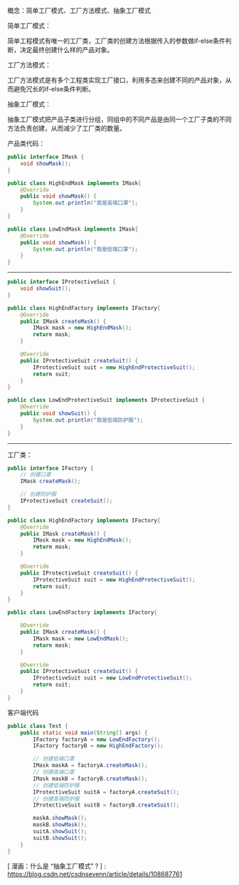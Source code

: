概念：简单工厂模式、工厂方法模式、抽象工厂模式

简单工厂模式：

简单工程模式有唯一的工厂类，工厂类的创建方法根据传入的参数做if-else条件判断，决定最终创建什么样的产品对象。



工厂方法模式：

工厂方法模式是有多个工程类实现工厂接口，利用多态来创建不同的产品对象，从而避免冗长的if-else条件判断。



抽象工厂模式：

抽象工厂模式把产品子类进行分组，同组中的不同产品是由同一个工厂子类的不同方法负责创建，从而减少了工厂类的数量。



产品类代码：

```Java
public interface IMask {
    void showMask();
}
```

```Java
public class HighEndMask implements IMask{
    @Override
    public void showMask() {
        System.out.println("我是高端口罩");
    }
}
```

```Java
public class LowEndMask implements IMask{
    @Override
    public void showMask() {
        System.out.println("我是低端口罩");
    }
}
```

****

```Java
public interface IProtectiveSuit {
    void showSuit();
}
```

```Java
public class HighEndFactory implements IFactory{
    @Override
    public IMask createMask() {
        IMask mask = new HighEndMask();
        return mask;
    }

    @Override
    public IProtectiveSuit createSuit() {
        IProtectiveSuit suit = new HighEndProtectiveSuit();
        return suit;
    }
}
```

```Java
public class LowEndProtectiveSuit implements IProtectiveSuit {
    @Override
    public void showSuit() {
        System.out.println("我是低端防护服");
    }
}
```

****



工厂类：

```java
public interface IFactory {
    // 创建口罩
    IMask createMask();

    // 创建防护服
    IProtectiveSuit createSuit();
}
```

```Java
public class HighEndFactory implements IFactory{
    @Override
    public IMask createMask() {
        IMask mask = new HighEndMask();
        return mask;
    }

    @Override
    public IProtectiveSuit createSuit() {
        IProtectiveSuit suit = new HighEndProtectiveSuit();
        return suit;
    }
}
```

```Java
public class LowEndFactory implements IFactory{

    @Override
    public IMask createMask() {
        IMask mask = new LowEndMask();
        return mask;
    }

    @Override
    public IProtectiveSuit createSuit() {
        IProtectiveSuit suit = new LowEndProtectiveSuit();
        return suit;
    }
}
```

客户端代码

```Java
public class Test {
    public static void main(String[] args) {
        IFactory factoryA = new LowEndFactory();
        IFactory factoryB = new HighEndFactory();

        // 创建低端口罩
        IMask maskA = factoryA.createMask();
        // 创建高端口罩
        IMask maskB = factoryB.createMask();
        // 创建低端防护服
        IProtectiveSuit suitA = factoryA.createSuit();
        // 创建高端防护服
        IProtectiveSuit suitB = factoryB.createSuit();

        maskA.showMask();
        maskB.showMask();
        suitA.showSuit();
        suitB.showSuit();
    }
}
```



[ 漫画：什么是 “抽象工厂模式” ? ] :   https://blog.csdn.net/csdnsevenn/article/details/108687761

